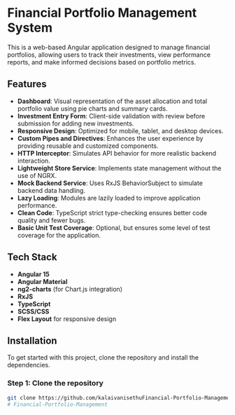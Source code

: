 # Financial Portfolio Management System

This is a web-based Angular application designed to manage financial portfolios, allowing users to track their investments, view performance reports, and make informed decisions based on portfolio metrics.

## Features

- **Dashboard**: Visual representation of the asset allocation and total portfolio value using pie charts and summary cards.
- **Investment Entry Form**: Client-side validation with review before submission for adding new investments.
- **Responsive Design**: Optimized for mobile, tablet, and desktop devices.
- **Custom Pipes and Directives**: Enhances the user experience by providing reusable and customized components.
- **HTTP Interceptor**: Simulates API behavior for more realistic backend interaction.
- **Lightweight Store Service**: Implements state management without the use of NGRX.
- **Mock Backend Service**: Uses RxJS BehaviorSubject to simulate backend data handling.
- **Lazy Loading**: Modules are lazily loaded to improve application performance.
- **Clean Code**: TypeScript strict type-checking ensures better code quality and fewer bugs.
- **Basic Unit Test Coverage**: Optional, but ensures some level of test coverage for the application.

## Tech Stack

- **Angular 15**
- **Angular Material**
- **ng2-charts** (for Chart.js integration)
- **RxJS**
- **TypeScript**
- **SCSS/CSS**
- **Flex Layout** for responsive design

## Installation

To get started with this project, clone the repository and install the dependencies.

### Step 1: Clone the repository
```bash
git clone https://github.com/kalaivanisethuFinancial-Portfolio-Management.git
#   F i n a n c i a l - P o r t f o l i o - M a n a g e m e n t 
 
 